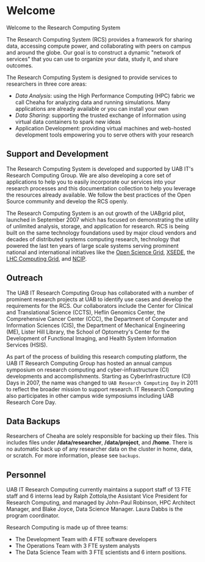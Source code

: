 # Welcome

Welcome to the Research Computing System

The Research Computing System (RCS) provides a framework for sharing data, accessing compute power, and collaborating with peers on campus and around the globe. Our goal is to construct a dynamic "network of services" that you can use to organize your data, study it, and share outcomes.

The Research Computing System is designed to provide services to researchers in three core areas:

- _Data Analysis_: using the High Performance Computing (HPC) fabric we call Cheaha for analyzing data and running simulations. Many applications are already available or you can install your own
- _Data Sharing_: supporting the trusted exchange of information using virtual data containers to spark new ideas
- Application Development: providing virtual machines and web-hosted development tools empowering you to serve others with your research

## Support and Development

The Research Computing System is developed and supported by UAB IT's Research Computing Group. We are also developing a core set of applications to help you to easily incorporate our services into your research processes and this documentation collection to help you leverage the resources already available. We follow the best practices of the Open Source community and develop the RCS openly.

The Research Computing System is an out growth of the UABgrid pilot, launched in September 2007 which has focused on demonstrating the utility of unlimited analysis, storage, and application for research. RCS is being built on the same technology foundations used by major cloud vendors and decades of distributed systems computing research, technology that powered the last ten years of large scale systems serving prominent national and international initiatives like the [Open Science Grid](https://opensciencegrid.org/), [XSEDE](https://www.xsede.org/), the [LHC Computing Grid](https://wlcg.web.cern.ch/), and [NCIP](https://datascience.cancer.gov/).

## Outreach

The UAB IT Research Computing Group has collaborated with a number of prominent research projects at UAB to identify use cases and develop the requirements for the RCS. Our collaborators include the Center for Clinical and Translational Science (CCTS), Heflin Genomics Center, the Comprehensive Cancer Center (CCC), the Department of Computer and Information Sciences (CIS), the Department of Mechanical Engineering (ME), Lister Hill Library, the School of Optometry's Center for the Development of Functional Imaging, and Health System Information
Services (HSIS).

As part of the process of building this research computing platform, the UAB IT Research Computing Group has hosted an annual campus symposium on research computing and cyber-infrastructure (CI) developments and accomplishments. Starting as CyberInfrastructure (CI) Days in 2007, the name was changed to `UAB Research Computing Day` in 2011 to reflect the broader mission to support research. IT Research Computing also participates in other campus wide symposiums including UAB Research Core Day.

## Data Backups

Researchers of Cheaha are solely responsible for backing up their files. This includes files under **/data/researcher**, **/data/project**, and **/home**. There is no automatic back up of any researcher data on the cluster in home, data, or scratch. For more information, please see `backups`.

## Personnel

UAB IT Research Computing currently maintains a support staff of 13 FTE staff and 6 interns lead by Ralph Zottola,the Assistant Vice President for Research Computing, and managed by John-Paul Robinson, HPC Architect Manager, and Blake Joyce, Data Science Manager. Laura Dabbs is the program coordinator.

Research Computing is made up of three teams:

- The Development Team with 4 FTE software developers
- The Operations Team with 3 FTE system analysts
- The Data Science Team with 3 FTE scientists and 6 intern positions.

